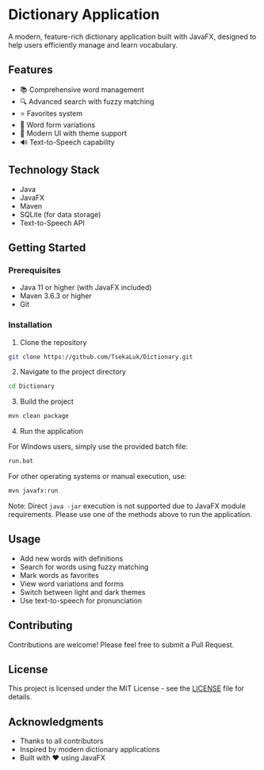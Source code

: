 # Dictionary Application

A modern, feature-rich dictionary application built with JavaFX, designed to help users efficiently manage and learn vocabulary.

## Features

- 📚 Comprehensive word management
- 🔍 Advanced search with fuzzy matching
- ⭐ Favorites system
- 🎯 Word form variations
- 🎨 Modern UI with theme support
- 🔊 Text-to-Speech capability

## Technology Stack

- Java
- JavaFX
- Maven
- SQLite (for data storage)
- Text-to-Speech API

## Getting Started

### Prerequisites

- Java 11 or higher (with JavaFX included)
- Maven 3.6.3 or higher
- Git

### Installation

1. Clone the repository

```bash
git clone https://github.com/TsekaLuk/Dictionary.git
```

2. Navigate to the project directory

```bash
cd Dictionary
```

3. Build the project

```bash
mvn clean package
```

4. Run the application

For Windows users, simply use the provided batch file:

```bash
run.bat
```

For other operating systems or manual execution, use:

```bash
mvn javafx:run
```

Note: Direct `java -jar` execution is not supported due to JavaFX module requirements. Please use one of the methods above to run the application.

## Usage

- Add new words with definitions
- Search for words using fuzzy matching
- Mark words as favorites
- View word variations and forms
- Switch between light and dark themes
- Use text-to-speech for pronunciation

## Contributing

Contributions are welcome! Please feel free to submit a Pull Request.

## License

This project is licensed under the MIT License - see the [LICENSE](LICENSE) file for details.

## Acknowledgments

- Thanks to all contributors
- Inspired by modern dictionary applications
- Built with ❤️ using JavaFX

